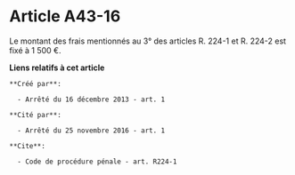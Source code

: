 # Article A43-16

Le montant des frais mentionnés au 3° des articles R. 224-1 et R. 224-2 est fixé à 1 500 €.

**Liens relatifs à cet article**

	**Créé par**:

	  - Arrêté du 16 décembre 2013 - art. 1

	**Cité par**:

	  - Arrêté du 25 novembre 2016 - art. 1

	**Cite**:

	  - Code de procédure pénale - art. R224-1
